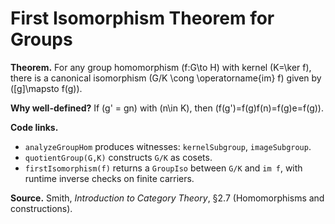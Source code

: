 # First Isomorphism Theorem for Groups

**Theorem.** For any group homomorphism \(f:G\to H\) with kernel \(K=\ker f\),
there is a canonical isomorphism \(G/K \cong \operatorname{im} f\) given by
\([g]\mapsto f(g)\).

**Why well-defined?** If \(g' = gn\) with \(n\in K\), then \(f(g')=f(g)f(n)=f(g)e=f(g)\).

**Code links.**
- `analyzeGroupHom` produces witnesses: `kernelSubgroup`, `imageSubgroup`.
- `quotientGroup(G,K)` constructs `G/K` as cosets.
- `firstIsomorphism(f)` returns a `GroupIso` between `G/K` and `im f`,
  with runtime inverse checks on finite carriers.

**Source.** Smith, *Introduction to Category Theory*, §2.7 (Homomorphisms and constructions).